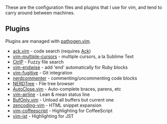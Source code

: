These are the configuration files and plugins that I use for vim, and tend to carry around between machines.

## Plugins
Plugins are managed with [pathogen.vim](http://www.vim.org/scripts/script.php?script_id=2332).
* [ack.vim](https://github.com/mileszs/ack.vim) - code search (requires [Ack](http://beyondgrep.com/))
* [vim-multiple-cursors](https://github.com/terryma/vim-multiple-cursors) - multiple cursors, a la Sublime Text
* [CtrlP](https://github.com/kien/ctrlp.vim) - Fuzzy file search
* [vim-endwise](https://github.com/tpope/vim-endwise) - add 'end' automatically for Ruby blocks
* [vim-fugitive](https://github.com/tpope/vim-fugitive) - Git integration
* [nerdcommenter](http://www.vim.org/scripts/script.php?script_id=1218) - commenting/uncommenting code blocks
* [NERDTree](http://www.vim.org/scripts/script.php?script_id=1658) - File tree browser
* [AutoClose.vim](http://www.vim.org/scripts/script.php?script_id=1849) - Auto-complete braces, parens, etc
* [vim-airline](https://github.com/bling/vim-airline) - Lean & mean status line
* [BufOnly.vim](http://www.vim.org/scripts/script.php?script_id=1071) - Unload all buffers but current one
* [zencoding-vim](https://github.com/mattn/zencoding-vim) - HTML snippet expansion
* [vim-coffeescript](https://github.com/kchmck/vim-coffee-script) - Highlighting for CoffeeScript
* [vim-jst](https://github.com/briancollins/vim-jst) - Highlighting for JST
